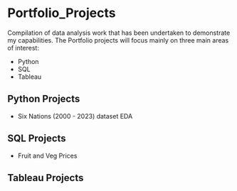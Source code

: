# Portfolio_Projects
Compilation of data analysis work that has been undertaken to demonstrate my capabilities.
The Portfolio projects will focus mainly on three main areas of interest:
- Python
- SQL
- Tableau

## Python Projects
- Six Nations (2000 - 2023) dataset EDA

## SQL Projects
- Fruit and Veg Prices 

## Tableau Projects

